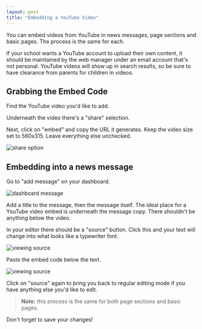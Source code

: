 ```yaml
---
layout: post
title: "Embedding a YouTube Video"
---
```


You can embed videos from YouTube in news messages, page sections and basic pages. The process is the same for each.

If your school wants a YouTube account to upload their own content, it should be maintained by the web manager under an email account that's not personal. YouTube videos will show up in search results, so be sure to have clearance from parents for children in videos. 

## Grabbing the Embed Code

Find the YouTube video you'd like to add. 

Underneath the video there's a "share" selection. 

Next, click on "embed" and copy the URL it generates. Keep the video size set to 560x315. Leave everything else unchecked. 

![share option](/schoolsites-help/images/youtube/embed-code.png)

## Embedding into a news message

Go to "add message" on your dashboard. 

![dashboard message](/schoolsites-help/images/news/dashboard-message.png)

Add a title to the message, then the message itself. The ideal place for a YouTube video embed is underneath the message copy. There shouldn't be anything below the video.

In your editor there should be a "source" button. Click this and your text will change into what looks like a typewriter font. 

![viewing source](/schoolsites-help/images/youtube/view-source.png)

Paste the embed code below the text.

![viewing source](/schoolsites-help/images/youtube/paste-embed.png)

Click on "source" again to bring you back to regular editing mode if you have anything else you'd like to edit.

<blockquote>
  <p><strong>Note:</strong> this process is the same for both page sections and basic pages.</p>
</blockquote>

Don't forget to save your changes!
